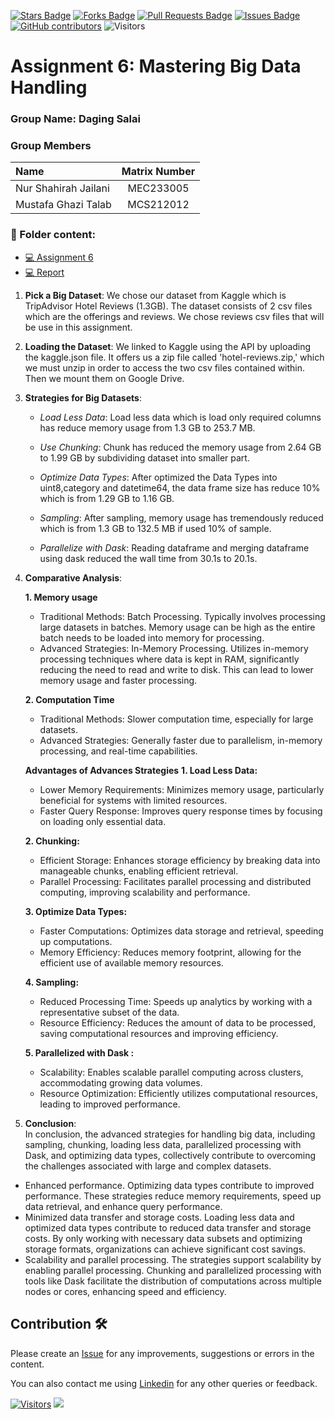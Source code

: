 <a href="https://github.com/drshahizan/HPDP/stargazers"><img src="https://img.shields.io/github/stars/drshahizan/HPDP" alt="Stars Badge"/></a>
<a href="https://github.com/drshahizan/HPDP/network/members"><img src="https://img.shields.io/github/forks/drshahizan/HPDP" alt="Forks Badge"/></a>
<a href="https://github.com/drshahizan/HPDP/pulls"><img src="https://img.shields.io/github/issues-pr/drshahizan/HPDP" alt="Pull Requests Badge"/></a>
<a href="https://github.com/drshahizan/HPDP"><img src="https://img.shields.io/github/issues/drshahizan/HPDP" alt="Issues Badge"/></a>
<a href="https://github.com/drshahizan/HPDP/graphs/contributors"><img alt="GitHub contributors" src="https://img.shields.io/github/contributors/drshahizan/HPDP?color=2b9348"></a>
![Visitors](https://api.visitorbadge.io/api/visitors?path=https%3A%2F%2Fgithub.com%2Fdrshahizan%2FHPDP&labelColor=%23d9e3f0&countColor=%23697689&style=flat)

# Assignment 6: Mastering Big Data Handling

### Group Name: Daging Salai
### Group Members

| Name                            | Matrix Number |
| :------------------------------ | :-----------: |
| Nur Shahirah Jailani            |MEC233005      |
| Mustafa Ghazi Talab             |MCS212012      |

### 📂 Folder content:
* [💻 Assignment 6](https://github.com/drshahizan/Python-big-data/blob/main/assignment/ass6/bdm/Daging%20Salai/BigDataHandling.ipynb)
* [💻 Report](https://github.com/drshahizan/Python-big-data/blob/main/assignment/ass6/bdm/DagingSalai/bigdata.md)

1. **Pick a Big Dataset**: We chose our dataset from Kaggle which is TripAdvisor Hotel Reviews (1.3GB). The dataset consists of 2 csv files which are the offerings and reviews. We chose reviews csv files that will be use in this assignment.

2. **Loading the Dataset**: We linked to Kaggle using the API by uploading the kaggle.json file. It offers us a zip file called 'hotel-reviews.zip,' which we must unzip in order to access the two csv files contained within. Then we mount them on Google Drive. 

3. **Strategies for Big Datasets**: 

   - *Load Less Data*: Load less data which is load only required columns has reduce memory usage from 1.3 GB to 253.7 MB.

   - *Use Chunking*: Chunk has reduced the memory usage from 2.64 GB to 1.99 GB by subdividing dataset into smaller part.

   - *Optimize Data Types*: After optimized the Data Types into uint8,category and datetime64, the data frame size has reduce 10% which is from 1.29 GB to 1.16 GB.

   - *Sampling*: After sampling, memory usage has tremendously reduced which is from 1.3 GB to 132.5 MB if used 10% of sample.

   - *Parallelize with Dask*: Reading dataframe and merging dataframe using dask reduced the wall time from 30.1s to 20.1s.

4. **Comparative Analysis**: 

    **1. Memory usage**
    - Traditional Methods: Batch Processing. Typically involves processing large datasets in batches. Memory usage can be high as the entire batch needs to be loaded into memory for processing.
    - Advanced Strategies: In-Memory Processing. Utilizes in-memory processing techniques where data is kept in RAM, significantly reducing the need to read and write to disk. This can lead to lower memory usage and faster processing.

    **2. Computation Time**
    - Traditional Methods: Slower computation time, especially for large datasets.
    - Advanced Strategies: Generally faster due to parallelism, in-memory processing, and real-time capabilities.

    **Advantages of Advances Strategies**
    **1. Load Less Data:** 
    - Lower Memory Requirements: Minimizes memory usage, particularly beneficial for systems with limited resources.
    - Faster Query Response: Improves query response times by focusing on loading only essential data.

    **2. Chunking:**
    - Efficient Storage: Enhances storage efficiency by breaking data into manageable chunks, enabling efficient retrieval.
    - Parallel Processing: Facilitates parallel processing and distributed computing, improving scalability and performance.

    **3. Optimize Data Types:**
    - Faster Computations: Optimizes data storage and retrieval, speeding up computations.
    - Memory Efficiency: Reduces memory footprint, allowing for the efficient use of available memory resources.

    **4. Sampling:**
    - Reduced Processing Time: Speeds up analytics by working with a representative subset of the data.
    - Resource Efficiency: Reduces the amount of data to be processed, saving computational resources and improving efficiency.

    **5. Parallelized with Dask :**
    - Scalability: Enables scalable parallel computing across clusters, accommodating growing data volumes.
    - Resource Optimization: Efficiently utilizes computational resources, leading to improved performance.

5. **Conclusion**: <br> 
In conclusion, the advanced strategies for handling big data, including sampling, chunking, loading less data, parallelized processing with Dask, and optimizing data types, collectively contribute to overcoming the challenges associated with large and complex datasets. 

- Enhanced performance. Optimizing data types contribute to improved performance. These strategies reduce memory requirements, speed up data retrieval, and enhance query performance. 
- Minimized data transfer and storage costs. Loading less data and optimized data types contribute to reduced data transfer and storage costs. By only working with necessary data subsets and optimizing storage formats, organizations can achieve significant cost savings.
- Scalability and parallel processing. The strategies support scalability by enabling parallel processing. Chunking and parallelized processing with tools like Dask facilitate the distribution of computations across multiple nodes or cores, enhancing speed and efficiency.

## Contribution 🛠️
Please create an [Issue](https://github.com/drshahizan/BDM/issues) for any improvements, suggestions or errors in the content.

You can also contact me using [Linkedin](https://www.linkedin.com/in/drshahizan/) for any other queries or feedback.

[![Visitors](https://api.visitorbadge.io/api/visitors?path=https%3A%2F%2Fgithub.com%2Fdrshahizan&labelColor=%23697689&countColor=%23555555&style=plastic)](https://visitorbadge.io/status?path=https%3A%2F%2Fgithub.com%2Fdrshahizan)
![](https://hit.yhype.me/github/profile?user_id=81284918)




